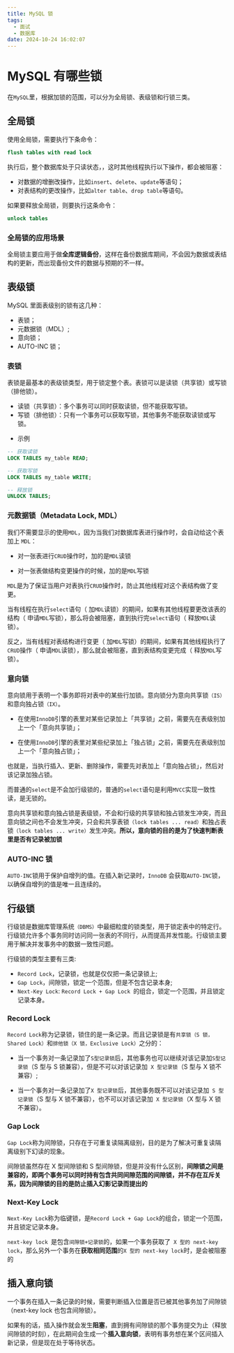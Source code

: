 ```yaml
---
title: MySQL 锁
tags:
  - 面试
  - 数据库
date: 2024-10-24 16:02:07
---
```


<!-- @format -->

# MySQL 有哪些锁

在`MySQL`里，根据加锁的范围，可以分为全局锁、表级锁和行锁三类。

## 全局锁

使用全局锁，需要执行下条命令：

```SQL
flush tables with read lock
```

执行后，整个数据库处于只读状态，，这时其他线程执行以下操作，都会被阻塞：

- 对数据的增删改操作，比如`insert`、`delete`、`update`等语句；
- 对表结构的更改操作，比如`alter table`、`drop table`等语句。

如果要释放全局锁，则要执行这条命令：

```SQL
unlock tables
```

### 全局锁的应用场景

全局锁主要应用于做**全库逻辑备份**，这样在备份数据库期间，不会因为数据或表结构的更新，而出现备份文件的数据与预期的不一样。

## 表级锁

MySQL 里面表级别的锁有这几种：

- 表锁；
- 元数据锁（MDL）;
- 意向锁；
- AUTO-INC 锁；

### 表锁

表锁是最基本的表级锁类型，用于锁定整个表。表锁可以是读锁（共享锁）或写锁（排他锁）。

- 读锁（共享锁）：多个事务可以同时获取读锁，但不能获取写锁。
- 写锁（排他锁）：只有一个事务可以获取写锁，其他事务不能获取读锁或写锁。

* 示例

```SQL
-- 获取读锁
LOCK TABLES my_table READ;

-- 获取写锁
LOCK TABLES my_table WRITE;

-- 释放锁
UNLOCK TABLES;
```

### 元数据锁（Metadata Lock, MDL）

我们不需要显示的使用`MDL`，因为当我们对数据库表进行操作时，会自动给这个表加上 `MDL`：

- 对一张表进行`CRUD`操作时，加的是`MDL`读锁

- 对一张表做结构变更操作的时候，加的是`MDL`写锁

`MDL`是为了保证当用户对表执行`CRUD`操作时，防止其他线程对这个表结构做了变更。

当有线程在执行`select`语句（ 加`MDL`读锁）的期间，如果有其他线程要更改该表的结构（ 申请`MDL`写锁），那么将会被阻塞，直到执行完`select`语句（ 释放`MDL`读锁）。

反之，当有线程对表结构进行变更（ 加`MDL`写锁）的期间，如果有其他线程执行了`CRUD`操作（ 申请`MDL`读锁），那么就会被阻塞，直到表结构变更完成（ 释放`MDL`写锁）。

### 意向锁

意向锁用于表明一个事务即将对表中的某些行加锁。意向锁分为意向共享锁`（IS）`和意向独占锁`（IX）`。

- 在使用`InnoDB`引擎的表里对某些记录加上「共享锁」之前，需要先在表级别加上一个「意向共享锁」；

- 在使用`InnoDB`引擎的表里对某些纪录加上「独占锁」之前，需要先在表级别加上一个「意向独占锁」；

也就是，当执行插入、更新、删除操作，需要先对表加上「意向独占锁」，然后对该记录加独占锁。

而普通的`select`是不会加行级锁的，普通的`select`语句是利用`MVCC`实现一致性读，是无锁的。

意向共享锁和意向独占锁是表级锁，不会和行级的共享锁和独占锁发生冲突，而且意向锁之间也不会发生冲突，只会和共享表锁`（lock tables ... read）`和独占表锁`（lock tables ... write）`发生冲突。**所以，意向锁的目的是为了快速判断表里是否有记录被加锁**

### AUTO-INC 锁

`AUTO-INC`锁用于保护自增列的值。在插入新记录时，`InnoDB` 会获取`AUTO-INC`锁，以确保自增列的值是唯一且连续的。

## 行级锁

行级锁是数据库管理系统`（DBMS）`中最细粒度的锁类型，用于锁定表中的特定行。行级锁允许多个事务同时访问同一张表的不同行，从而提高并发性能。行级锁主要用于解决并发事务中的数据一致性问题。

行级锁的类型主要有三类:

- `Record Lock`，记录锁，也就是仅仅把一条记录锁上;
- `Gap Lock`，间隙锁，锁定一个范围，但是不包含记录本身;
- `Next-Key Lock`: `Record Lock + Gap Lock `的组合，锁定一个范围，并且锁定记录本身。

### Record Lock

`Record Lock`称为记录锁，锁住的是一条记录。而且记录锁是有`共享锁（S 锁，Shared Lock）`和`排他锁（X 锁，Exclusive Lock）`之分的：

- 当一个事务对一条记录加了`S型记录锁`后，其他事务也可以继续对该记录加`S型记录锁`（S 型与 S 锁兼容），但是不可以对该记录加` X 型记录锁`（S 型与 X 锁不兼容）;

- 当一个事务对一条记录加了`X 型记录锁`后，其他事务既不可以对该记录加` S 型记录锁`（S 型与 X 锁不兼容），也不可以对该记录加` X 型记录锁`（X 型与 X 锁不兼容）。

### Gap Lock

`Gap Lock`称为间隙锁，只存在于可重复读隔离级别，目的是为了解决可重复读隔离级别下幻读的现象。

间隙锁虽然存在 X 型间隙锁和 S 型间隙锁，但是并没有什么区别，**间隙锁之间是兼容的，即两个事务可以同时持有包含共同间隙范围的间隙锁，并不存在互斥关系，因为间隙锁的目的是防止插入幻影记录而提出的**

### Next-Key Lock

`Next-Key Lock`称为临键锁，是`Record Lock + Gap Lock`的组合，锁定一个范围，并且锁定记录本身。

`next-key lock `是包含`间隙锁+记录锁`的，如果一个事务获取了` X 型的 next-key lock`，那么另外一个事务在**获取相同范围**的`X 型的 next-key lock`时，是会被阻塞的

## 插入意向锁

一个事务在插入一条记录的时候，需要判断插入位置是否已被其他事务加了间隙锁（next-key lock 也包含间隙锁）。

如果有的话，插入操作就会发生**阻塞**，直到拥有间隙锁的那个事务提交为止（释放间隙锁的时刻），在此期间会生成一个**插入意向锁**，表明有事务想在某个区间插入新记录，但是现在处于等待状态。
